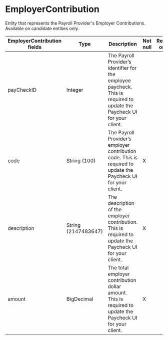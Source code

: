 # EmployerContribution

Entity that represents the Payroll Provider's Employer Contributions. Available on candidate entities only.


<table>
    <colgroup>
        <col width="20%" />
        <col width="20%" />
        <col width="20%" />
        <col width="20%" />
        <col width="20%" />
    </colgroup>
    <thead>
        <tr class="header">
            <th>EmployerContribution fields</th>
            <th>Type</th>
            <th>Description</th>
            <th>Not null</th>
            <th>Read-only</th>
        </tr>
    </thead>
    <tbody>
        <tr class="even">
            <td>payCheckID</td>
            <td>Integer</td>
            <td>The Payroll Provider’s identifier for the employee paycheck. This is required to update the Paycheck UI for your client.</td>
            <td></td>
            <td></td>
        </tr>
        <tr class="odd">
            <td>code</td>
            <td>String (100)</td>
            <td>The Payroll Provider’s employer contribution code. This is required to update the Paycheck UI for your client.</td>
            <td>X</td>
            <td></td>
        </tr>
        <tr class="even">
            <td>description</td>
            <td>String (2147483647)</td>
            <td>The description of the employer contribution. This is required to update the Paycheck UI for your client.</td>
            <td>X</td>
            <td></td>
        </tr>
        <tr class="odd">
            <td>amount</td>
            <td>BigDecimal</td>
            <td>The total employer contribution dollar amount. This is required to update the Paycheck UI for your client.</td>
            <td>X</td>
            <td></td>
        </tr>
    </tbody>
</table>


     
        
